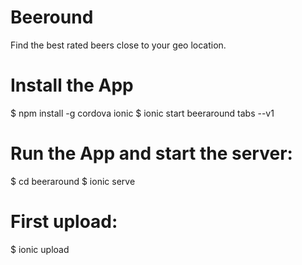 # Beeround
Find the best rated beers close to your geo location.

# Install the App
$ npm install -g cordova ionic
$ ionic start beeraround tabs --v1

# Run the App and start the server:
$ cd beeraround
$ ionic serve

# First upload:
$ ionic upload
